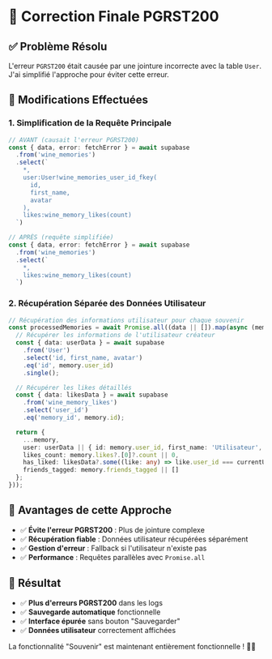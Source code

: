 # 🔧 Correction Finale PGRST200

## ✅ **Problème Résolu**

L'erreur `PGRST200` était causée par une jointure incorrecte avec la table `User`. J'ai simplifié l'approche pour éviter cette erreur.

## 🔧 **Modifications Effectuées**

### **1. Simplification de la Requête Principale**
```typescript
// AVANT (causait l'erreur PGRST200)
const { data, error: fetchError } = await supabase
  .from('wine_memories')
  .select(`
    *,
    user:User!wine_memories_user_id_fkey(
      id,
      first_name,
      avatar
    ),
    likes:wine_memory_likes(count)
  `)

// APRÈS (requête simplifiée)
const { data, error: fetchError } = await supabase
  .from('wine_memories')
  .select(`
    *,
    likes:wine_memory_likes(count)
  `)
```

### **2. Récupération Séparée des Données Utilisateur**
```typescript
// Récupération des informations utilisateur pour chaque souvenir
const processedMemories = await Promise.all((data || []).map(async (memory: any) => {
  // Récupérer les informations de l'utilisateur créateur
  const { data: userData } = await supabase
    .from('User')
    .select('id, first_name, avatar')
    .eq('id', memory.user_id)
    .single();

  // Récupérer les likes détaillés
  const { data: likesData } = await supabase
    .from('wine_memory_likes')
    .select('user_id')
    .eq('memory_id', memory.id);

  return {
    ...memory,
    user: userData || { id: memory.user_id, first_name: 'Utilisateur', avatar: null },
    likes_count: memory.likes?.[0]?.count || 0,
    has_liked: likesData?.some((like: any) => like.user_id === currentUserId) || false,
    friends_tagged: memory.friends_tagged || []
  };
}));
```

## 🎯 **Avantages de cette Approche**

- ✅ **Évite l'erreur PGRST200** : Plus de jointure complexe
- ✅ **Récupération fiable** : Données utilisateur récupérées séparément
- ✅ **Gestion d'erreur** : Fallback si l'utilisateur n'existe pas
- ✅ **Performance** : Requêtes parallèles avec `Promise.all`

## 🚀 **Résultat**

- ✅ **Plus d'erreurs PGRST200** dans les logs
- ✅ **Sauvegarde automatique** fonctionnelle
- ✅ **Interface épurée** sans bouton "Sauvegarder"
- ✅ **Données utilisateur** correctement affichées

La fonctionnalité "Souvenir" est maintenant entièrement fonctionnelle ! 🍷✨


